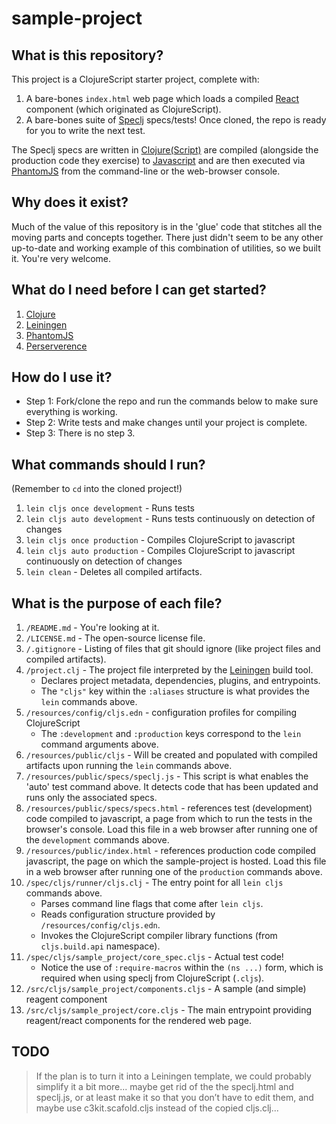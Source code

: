 # sample-project


## What is this repository?

This project is a ClojureScript starter project, complete with:

1. A bare-bones `index.html` web page which loads a compiled [React](https://reactjs.org/) component (which originated as ClojureScript).
1. A bare-bones suite of [Speclj](https://github.com/slagyr/speclj) specs/tests! Once cloned, the repo is ready for you to write the next test.

The Speclj specs are written in [Clojure](https://clojure.org)[(Script)](https://clojurescript.org/) are compiled (alongside the production code they exercise) to [Javascript](https://developer.mozilla.org/en-US/docs/Web/JavaScript) and are then executed via [PhantomJS](https://phantomjs.org/) from the command-line or the web-browser console.


## Why does it exist?

Much of the value of this repository is in the 'glue' code that stitches all the moving parts and concepts together. There just didn't seem to be any other up-to-date and working example of this combination of utilities, so we built it. You're very welcome.


## What do I need before I can get started?

1. [Clojure](https://clojure.org/)
1. [Leiningen](https://leiningen.org/)
1. [PhantomJS](https://phantomjs.org/)
1. [Perserverence](https://www.dictionary.com/browse/perseverance)


## How do I use it?

- Step 1: Fork/clone the repo and run the commands below to make sure everything is working.
- Step 2: Write tests and make changes until your project is complete.
- Step 3: There is no step 3.


## What commands should I run?

(Remember to `cd` into the cloned project!)

1. `lein cljs once development` - Runs tests
1. `lein cljs auto development` - Runs tests continuously on detection of changes
1. `lein cljs once production` - Compiles ClojureScript to javascript
1. `lein cljs auto production` - Compiles ClojureScript to javascript continuously on detection of changes
1. `lein clean` - Deletes all compiled artifacts.


## What is the purpose of each file?

1. `/README.md` - You're looking at it.
1. `/LICENSE.md` - The open-source license file.
1. `/.gitignore` - Listing of files that git should ignore (like project files and compiled artifacts).
1. `/project.clj` - The project file interpreted by the [Leiningen](https://leiningen.org/) build tool.
	- Declares project metadata, dependencies, plugins, and entrypoints.
	- The `"cljs"` key within the `:aliases` structure is what provides the `lein` commands above.
1. `/resources/config/cljs.edn` - configuration profiles for compiling ClojureScript
	- The `:development` and `:production` keys correspond to the `lein` command arguments above.
1. `/resources/public/cljs` - Will be created and populated with compiled artifacts upon running the `lein` commands above.
1. `/resources/public/specs/speclj.js` - This script is what enables the 'auto' test command above. It detects code that has been updated and runs only the associated specs.
1. `/resources/public/specs/specs.html` - references test (development) code compiled to javascript, a page from which to run the tests in the browser's console. Load this file in a web browser after running one of the `development` commands above.
1. `/resources/public/index.html` - references production code compiled javascript, the page on which the sample-project is hosted. Load this file in a web browser after running one of the `production` commands above.
1. `/spec/cljs/runner/cljs.clj` - The entry point for all `lein cljs` commands above.
	- Parses command line flags that come after `lein cljs`.
	- Reads configuration structure provided by `/resources/config/cljs.edn`.
	- Invokes the ClojureScript compiler library functions (from `cljs.build.api` namespace).
1. `/spec/cljs/sample_project/core_spec.cljs` - Actual test code!
	- Notice the use of `:require-macros` within the `(ns ...)` form, which is required when using speclj from ClojureScript (`.cljs`).
1. `/src/cljs/sample_project/components.cljs` - A sample (and simple) reagent component
1. `/src/cljs/sample_project/core.cljs` - The main entrypoint providing reagent/react components for the rendered web page.


## TODO

> If the plan is to turn it into a Leiningen template, we could probably simplify it a bit more... maybe get rid of the the speclj.html and speclj.js, or at least make it so that you don’t have to edit them, and maybe use c3kit.scafold.cljs instead of the copied cljs.clj...

